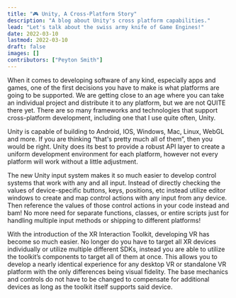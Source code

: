 ```yaml
---
title: "🎮 Unity, A Cross-Platform Story"
description: "A blog about Unity's cross platform capabilities."
lead: "Let's talk about the swiss army knife of Game Engines!"
date: 2022-03-10
lastmod: 2022-03-10
draft: false
images: []
contributors: ["Peyton Smith"]
---
```


When it comes to developing software of any kind, especially apps and games, one of the first decisions you have to make is what platforms are going to be supported. We are getting close to an age where you can take an individual project and distribute it to any platform, but we are not QUITE there yet. There are so many frameworks and technologies that support cross-platform development, including one that I use quite often, Unity.

Unity is capable of building to Android, IOS, Windows, Mac, Linux, WebGL and more. If you are thinking “that's pretty much all of them”, then you would be right. Unity does its best to provide a robust API layer to create a uniform development environment for each platform, however not every platform will work without a little adjustment.

The new Unity input system makes it so much easier to develop control systems that work with any and all input. Instead of directly checking the values of device-specific buttons, keys, positions, etc instead utilize editor windows to create and map control actions with any input from any device. Then reference the values of those control actions in your code instead and bam! No more need for separate functions, classes, or entire scripts just for handling multiple input methods or shipping to different platforms!

With the introduction of the XR Interaction Toolkit, developing VR has become so much easier. No longer do you have to target all XR devices individually or utilize multiple different SDKs, instead you are able to utilize the toolkit’s components to target all of them at once. This allows you to develop a nearly identical experience for any desktop VR or standalone VR platform with the only differences being visual fidelity. The base mechanics and controls do not have to be changed to compensate for additional devices as long as the toolkit itself supports said device.
